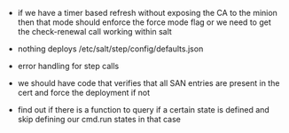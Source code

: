   - if we have a timer based refresh without exposing the CA to the minion
    then that mode should enforce the force mode flag or we need to get the
    check-renewal call working within salt

- nothing deploys /etc/salt/step/config/defaults.json
- error handling for step calls
- we should have code that verifies that all SAN entries are present in the cert and force the deployment if not
- find out if there is a function to query if a certain state is defined and skip defining our cmd.run states in that case